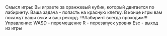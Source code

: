 Смысл игры: Вы играете за оранжевый кубик, который двигается по лабиринту. Ваша задача - попасть на красную клетку. В конце игры вам покажут ваши очки и ваш рекорд. !!!Лабиринт всегда проходим!!!
Управление:
WASD - перемещение
R - перезапуск уровня
Esc - выход из игры
